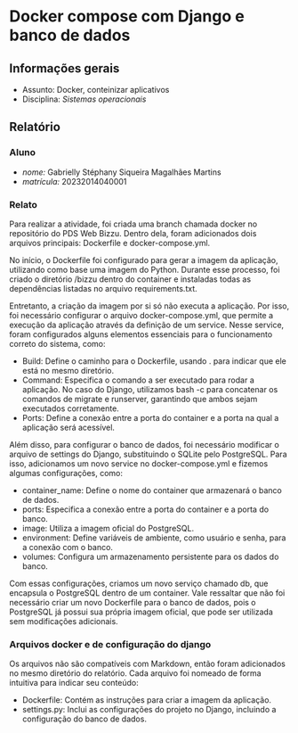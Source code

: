 # Docker compose com Django e banco de dados

## Informações gerais

- Assunto: Docker, conteinizar aplicativos
- Disciplina: *Sistemas operacionais*

## Relatório

### Aluno

- *nome:* Gabrielly Stéphany Siqueira Magalhães Martins
- *matrícula:* 20232014040001

### Relato
Para realizar a atividade, foi criada uma branch chamada docker no repositório do PDS Web Bizzu. Dentro dela, foram adicionados dois arquivos principais: Dockerfile e docker-compose.yml.

No início, o Dockerfile foi configurado para gerar a imagem da aplicação, utilizando como base uma imagem do Python. Durante esse processo, foi criado o diretório /bizzu dentro do container e instaladas todas as dependências listadas no arquivo requirements.txt.

Entretanto, a criação da imagem por si só não executa a aplicação. Por isso, foi necessário configurar o arquivo docker-compose.yml, que permite a execução da aplicação através da definição de um service. Nesse service, foram configurados alguns elementos essenciais para o funcionamento correto do sistema, como:

- Build: Define o caminho para o Dockerfile, usando . para indicar que ele está no mesmo diretório.
- Command: Especifica o comando a ser executado para rodar a aplicação. No caso do Django, utilizamos bash -c para concatenar os comandos de migrate e runserver, garantindo que ambos sejam executados corretamente.
- Ports: Define a conexão entre a porta do container e a porta na qual a aplicação será acessível.

Além disso, para configurar o banco de dados, foi necessário modificar o arquivo de settings do Django, substituindo o SQLite pelo PostgreSQL. Para isso, adicionamos um novo service no docker-compose.yml e fizemos algumas configurações, como:

- container_name: Define o nome do container que armazenará o banco de dados.
- ports: Especifica a conexão entre a porta do container e a porta do banco.
- image: Utiliza a imagem oficial do PostgreSQL.
- environment: Define variáveis de ambiente, como usuário e senha, para a conexão com o banco.
- volumes: Configura um armazenamento persistente para os dados do banco.

Com essas configurações, criamos um novo serviço chamado db, que encapsula o PostgreSQL dentro de um container. Vale ressaltar que não foi necessário criar um novo Dockerfile para o banco de dados, pois o PostgreSQL já possui sua própria imagem oficial, que pode ser utilizada sem modificações adicionais.<br>
### Arquivos docker e de configuração do django
Os arquivos não são compatíveis com Markdown, então foram adicionados no mesmo diretório do relatório. Cada arquivo foi nomeado de forma intuitiva para indicar seu conteúdo:

- Dockerfile: Contém as instruções para criar a imagem da aplicação.
- settings.py: Inclui as configurações do projeto no Django, incluindo a configuração do banco de dados.
